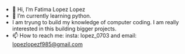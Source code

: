 - 👋 Hi, I’m Fatima Lopez Lopez
- 🌱 I’m currently learning python. 
- I am tryung to build my knowledge of computer coding. I am really interested in this building bigger projects.  
- 📫 How to reach me: insta: lopez_0703 and email: lopezlopezf985@gmail.com


<!---
Fll0703/Fll0703 is a ✨ special ✨ repository because its `README.md` (this file) appears on your GitHub profile.
You can click the Preview link to take a look at your changes.
--->
